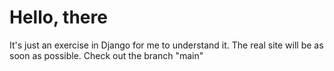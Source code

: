 # Hello, there

It's just an exercise in Django for me to understand it. The real site will be as soon as possible. Check out the branch "main"
